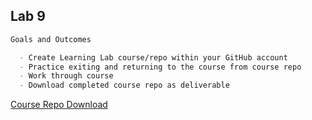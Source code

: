 ## Lab 9

``` markdown
Goals and Outcomes

  - Create Learning Lab course/repo within your GitHub account
  - Practice exiting and returning to the course from course repo
  - Work through course
  - Download completed course repo as deliverable

```

[Course Repo Download](https://github.com/killua-boop/cit281-lab9/tree/main/release-based-workflow-main)


